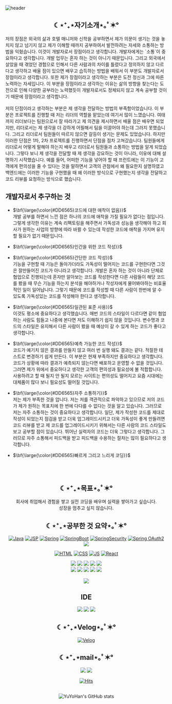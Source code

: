 ![header](https://capsule-render.vercel.app/api?type=waving&color=auto&height=300&weight=1000&section=header&text=Study%20Web&fontSize=90) 

<div align=center><h2> ☾⋆⁺₊⋆자기소개⋆｡ﾟ✶° </h2></div>
저의 장점은 외국의 삶과 호텔 매니저와 신학을 공부하면서 제가 의문이 생기는 것을 놓치지 않고 넘기지 않고 제가 이해할 때까지 공부하여서  발전하려는 자세와 소통하는 방법을 익혔습니다.  이것이 개발자로서 장점이라고 생각합니다. 개발자에게는 `소통`이 중요하다고 생각합니다. 개발 업무는 혼자 하는 것이 아니기 때문입니다. 그리고 외국에서 살았을 때 겪었던 경험으로 인해서 다른 사람과의 차이를 틀렸다고 정의하지 않고 다르다고 생각하고 배울 점이 있으면 배우고 습득하는 방법을 배워서 이 부분도 개발자로서 장점이라고 생각합니다. 또한 제가 장점이라고 생각하는 부분은 도전 정신과 그에 따른 노력하는 자세입니다. 이 부분을 장점이라고 생각하는 이유는 삶의 방향을 찾는다는 도전으로 인해 다양한 공부라는 노력했듯이 개발자로서도 정체되지 않고 계속 공부할 것이기 때문에 장점이라고 생각합니다. 
<br/>
<br/>
저의 단점이라고 생각하는 부분은 제 생각을 전달하는 방법의 부족함이었습니다. 이 부분은 프로젝트를 진행할 때 저는 리더의 역할을 맡았는데 여기서 많이 느꼈습니다. 여태까지 리더보다는 팀원으로서 잘 따라가고 제 의견을 제시하면서 배울 점은 배우면 되었지만, 리더로서는 제 생각을 더 강하게 어필해서 팀을 이끌어야 하는데 그러지 못했습니다. 그리고 리더로서 팀원들이 따르지 않으면 갈등이 생기는 문제도 있었습니다. 하지만 이러한 단점은 1차, 2차 프로젝트를 진행하면서 단점을 점차 고쳐갔습니다. 팀원들에게 리더로서 어떻게 말해야 하는지 배우고 리더로서 팀원들과 소통하는 방법을 알게 되었습니다. 그렇다 보니 제 생각을 전달할 때 제 생각을 강요하는 것이 아니라, 이유에 대해 설명하기 시작했습니다. 예를 들어, 어떠한 기능을 넣어야 할 때 프런트에는 이 기능이 고객에게 편의성을 줄 수 있다는 것을 말하면서 고객의 관점에서 왜 필요한지 설명하였고 백엔드에는 이러한 기능을 구현했을 때 왜 이러한 방식으로 구현했는지 생각을 전달하고 코드 리뷰를 요청하는 방식으로 했습니다.

## 개발자로서 추구하는 것
- <sapn>$\bf{\large{\color{#DD6565}코드에 대한 애착이 없음}}$</span><br/>
개발 공부를 하면서 느낀 점은 하나의 코드에 애착을 가질 필요가 없다는 점입니다. 그렇게 생각한 이유는 계속 리펙토링을 해주면서 가독성과 성능을 생각해야 하고 회사가 원하는 사업의 방향에 따라 바뀔 수 있는데 작성한 코드에 애착을 가지며 유지할 필요가 없기 때문입니다.

- <sapn>$\bf{\large{\color{#DD6565}인간을 위한 코드 작성}}$</span> <br/>
- <sapn>$\bf{\large{\color{#DD6565}간단한 코드 작성}}$</span><br/>
기능을 구현할 때 기능은 돌아가더라도 가독성이 떨어지는 코드를 구현한다면 그것은 잘만들어진 코드가 아니라고 생각합니다. 개발은 혼자 하는 것이 아니라 단체로 협업으로 진행되는데 혼자만 알아보는 코드를 작성한다면 다른 사람들이 해당 코드를 봤을 때 무슨 기능을 하는지 분석을 해야하거나 작성자에게 물어봐야하는 비효율적인 일이 일어납니다. 그렇기 때문에 코드를 작성할 때 다른 사람이 한번에 알 수 있도록 가독성있는 코드를 작성해야 한다고 생각합니다.  

- <sapn>$\bf{\large{\color{#DD6565}일관된 표준 사용}}$</span><br/>
이것도 평소에 중요하다고 생각했습니다. 매번 코드의 스타일이 다르다면 같이 협업하는 사람도 힘들고 나중에 본다면 저도 이해하기 쉽지 않을 것입니다. 변수명과 코드의 스타일은 유지해서 다른 사람이 봤을 때 예상이 갈 수 있게 하는 코드가 좋다고 생각합니다.
- <sapn>$\bf{\large{\color{#DD6565}예측 가능한 코드 작성}}$</span> <br/>
코드가 예기치 않은 결과를 만들지 않고 여러 번 실행 돼도 결과는 같다. 적절한 테스트로 변경하기 쉽게 만든다. 이 부분은 현재 부족하지만 중요하다고 생각합니다. 코드가 상황에 따라 결과가 예측되지 않는다면 배포하고 운영할 수 없을 것입니다. 그러면 제가 위에서 중요하다고 생각한 고객의 편의성과 필요성에 불 적합합니다. 사용하려고 할 때 될지 안 될지 모르는 사이트는 편의성도 떨어지고 요즘 시대에는 대체품이 많다 보니 필요성도 떨어질 것입니다.
- <sapn>$\bf{\large{\color{#DD6565}자주 소통하기}}$</span> <br/>
저는 제가 부족한 것을 압니다. 저는 저를 객관적으로 파악하고 있으므로 저의 코드가 제가 원하는 목표치에 한 번에 다다를 수 없다는 것을 알고 있습니다. 그러므로 저는 자주 소통하는 것이 중요하다고 생각합니다. 일단, 제가 작성한 코드를 제대로 작성이 되었는지 점검을 받고 더욱 업그레이드시키고 더욱 가독성이 좋게 만들려면 코드 리뷰를 받고 제 코드를 업그레이드시키기 위해서는 다른 사람의 코드 스타일도 보고 공부할 점이 있습니다. 뛰어난 실력자의 코드는 더욱 그렇다고 생각합니다. 그러므로 자주 소통해서 피드백을 받고 피드백을 수용하는 절차는 많이 필요하다고 생각합니다.
- <sapn>$\bf{\large{\color{#DD6565}빠르게 그리고 느리게 코딩}}$</span><br/>
<br />
 <br />
<div align=center><h2> ☾⋆⁺₊⋆목표⋆｡ﾟ✶° </h2>
 회사에 취업해서 경험을 쌓고 실전 코딩을 배우며 실력을 쌓아가고 싶습니다. <br/>
 성장을 멈추고 싶지 않습니다.

</div>


</div> 


<div align=center>
<h2 style="text-align :center">☾⋆⁺₊⋆공부한 것 요약⋆｡ﾟ✶°</h2>


 [![Java](https://img.shields.io/badge/Java-green?style=flat-square&logo=Java&logoColor=black)](https://github.com/YuYoHan/Java_Study)
[![JSP](https://img.shields.io/badge/JSP-blue?style=flat-square&logo=JSPt&logoColor=black)](https://github.com/YuYoHan/JSP)
 [![Spring](https://img.shields.io/badge/Spring-6DB33F?style=flat-square&logo=Spring&logoColor=black)](https://github.com/YuYoHan/spring_study)
[![SpringBoot](https://img.shields.io/badge/SpringBoot-6DB33F?style=flat-square&logo=SpringBoot&logoColor=black)](https://github.com/YuYoHan/SpringBoot)
 [![SpringSecurity](https://img.shields.io/badge/SpringSecurity-6DB33F?style=flat-square&logo=SpringSecurity&logoColor=black)](https://github.com/YuYoHan/SpringSecurity)
  [![Spring OAuth2](https://img.shields.io/badge/OAuth2-000000?style=flat-square&logo=OAuth2&logoColor=black)](https://github.com/YuYoHan/SpringSecurity_OAuth2_jwt)
  <img src="https://img.shields.io/badge/thymeleaf-005F0F?style=flat-square&logo=thymeleaf&logoColor=white">
 
[![HTML](https://img.shields.io/badge/HTML-E34F26?style=flat-square&logo=HTML&logoColor=black)](https://github.com/YuYoHan/HTML_CSS)
[![CSS](https://img.shields.io/badge/CSS-1572B6?style=flat-square&logo=HTML&logoColor=black)](https://github.com/YuYoHan/HTML_CSS)
[![JS](https://img.shields.io/badge/JavaScript-F7DF1E?style=flat-square&logo=JavaScript&logoColor=black)](https://github.com/YuYoHan/JS)
[![React](https://img.shields.io/badge/React-61DAFB?style=flat-square&logo=React&logoColor=black)](https://github.com/YuYoHan/React)

<img src="https://img.shields.io/badge/jenkins-D24939?style=flat-square&logo=jenkins&logoColor=white">
<img src="https://img.shields.io/badge/docker-2496ED?style=flat-square&logo=docker&logoColor=white">
 <img src="https://img.shields.io/badge/AWS-232F3E?style=flat-square&logo=AWS&logoColor=white">
 <img src="https://img.shields.io/badge/EC2-FF9900?style=flat-square&logo=amazonec2&logoColor=white">
  <img src="https://img.shields.io/badge/RDS-527FFF?style=flat-square&logo=amazonrds&logoColor=white">
   <br/>

 <img src="https://img.shields.io/badge/github-181717?style=flat-square&logo=github&logoColor=white">
  <img src="https://img.shields.io/badge/git-F05032?style=flat-square&logo=git&logoColor=white">
<img src="https://img.shields.io/badge/apache tomcat-F8DC75?style=flat-square&logo=apachetomcat&logoColor=white">
 <img src="https://img.shields.io/badge/mysql-4479A1?style=flat-square&logo=mysql&logoColor=white">
 <img src="https://img.shields.io/badge/H2-blue?style=flat-square&logo=H2&logoColor=white">

 <br />
 <br />
 <img src="https://img.shields.io/badge/bootstrap-7952B3?style=flat-square&logo=bootstrap&logoColor=white">
<h2>IDE</h2>
<img src="https://img.shields.io/badge/Visual Studio Code-007ACC?style=flat-square&logo=VisualStudioCode&logoColor=white">
 <img src="https://img.shields.io/badge/IntelliJ IDEA-000000?style=flat-square&logo=IntelliJIDEA&logoColor=white">
 <img src="https://img.shields.io/badge/Eclipse IDE-2C2255?style=flat-square&logo=EclipseIDE&logoColor=white">

<h2 style="text-align :center">☾⋆⁺₊⋆Velog⋆｡ﾟ✶°</h2>

[![Velog](https://img.shields.io/badge/Velog-61DAFB?style=flat-square&logo=Velog&logoColor=black)](https://velog.io/@zxzz45/series)
 
 <h2 style="text-align:center">☾⋆⁺₊⋆mail⋆｡ﾟ✶°</h2>
 <a href="mailto:zxzz8014@naver.com"><img src="https://img.shields.io/badge/Naver-03C75A?style=flat-square&logo=Naver&logoColor=white&link=mailto:zxzz8014@naver.com"/></a>
<a href="mailto:dbekdms14744@gmail.com"><img src="https://img.shields.io/badge/Gmail-D0A9F5?style=flat-square&logo=Gmail&logoColor=white&link=mailto:dbekdms14744@gmail.com"/></a>
   
<br />


 
[![Hits](https://hits.seeyoufarm.com/api/count/incr/badge.svg?url=https%3A%2F%2Fgithub.com%2FYuYoHan&count_bg=%2379C83D&title_bg=%23555555&icon=&icon_color=%2335DFF1&title=hits&edge_flat=false)]()
 <br />
 <br />
 
 ![YuYoHan's GitHub stats](https://github-readme-stats.vercel.app/api?username=YuYoHan&show_icons=true&theme=radical)
</div>
  
